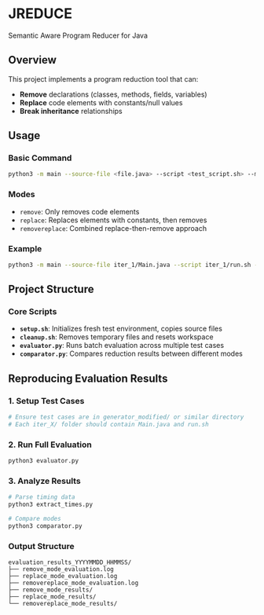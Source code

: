 # JREDUCE

Semantic Aware Program Reducer for Java

## Overview

This project implements a program reduction tool that can:
- **Remove** declarations (classes, methods, fields, variables)
- **Replace** code elements with constants/null values
- **Break inheritance** relationships

## Usage

### Basic Command
```bash
python3 -m main --source-file <file.java> --script <test_script.sh> --mode <remove|replace>
```

### Modes
- `remove`: Only removes code elements
- `replace`: Replaces elements with constants, then removes
- `removereplace`: Combined replace-then-remove approach

### Example
```bash
python3 -m main --source-file iter_1/Main.java --script iter_1/run.sh --mode remove
```

## Project Structure

### Core Scripts
- **`setup.sh`**: Initializes fresh test environment, copies source files
- **`cleanup.sh`**: Removes temporary files and resets workspace
- **`evaluator.py`**: Runs batch evaluation across multiple test cases
- **`comparator.py`**: Compares reduction results between different modes


## Reproducing Evaluation Results

### 1. Setup Test Cases
```bash
# Ensure test cases are in generator_modified/ or similar directory
# Each iter_X/ folder should contain Main.java and run.sh
```

### 2. Run Full Evaluation
```bash
python3 evaluator.py
```


### 3. Analyze Results
```bash
# Parse timing data
python3 extract_times.py

# Compare modes
python3 comparator.py
```

### Output Structure
```
evaluation_results_YYYYMMDD_HHMMSS/
├── remove_mode_evaluation.log
├── replace_mode_evaluation.log  
├── removereplace_mode_evaluation.log
├── remove_mode_results/
├── replace_mode_results/
└── removereplace_mode_results/
```
